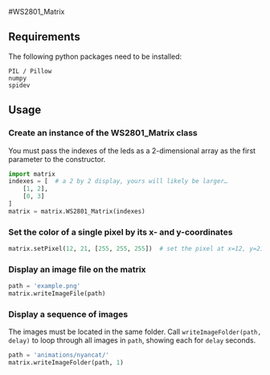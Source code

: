 #WS2801_Matrix

## Requirements

The following python packages need to be installed:
```
PIL / Pillow
numpy
spidev
```

## Usage

### Create an instance of the WS2801_Matrix class

You must pass the indexes of the leds as a 2-dimensional array as the first parameter to the constructor.

```python
import matrix
indexes = [  # a 2 by 2 display, yours will likely be larger…
	[1, 2],
	[0, 3]
]
matrix = matrix.WS2801_Matrix(indexes)
```

### Set the color of a single pixel by its x- and y-coordinates

```python
matrix.setPixel(12, 21, [255, 255, 255])  # set the pixel at x=12, y=21 to white
```

### Display an image file on the matrix

```python
path = 'example.png'
matrix.writeImageFile(path)
```

### Display a sequence of images

The images must be located in the same folder. Call `writeImageFolder(path, delay)` to loop through all images in `path`, showing each for `delay` seconds.

```python
path = 'animations/nyancat/'
matrix.writeImageFolder(path, 1)
```
